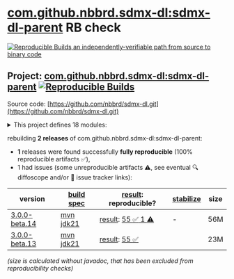 [com.github.nbbrd.sdmx-dl:sdmx-dl-parent](https://central.sonatype.com/artifact/com.github.nbbrd.sdmx-dl/sdmx-dl-parent/versions) RB check
=======

[![Reproducible Builds](https://reproducible-builds.org/images/logos/rb.svg) an independently-verifiable path from source to binary code](https://reproducible-builds.org/)

## Project: [com.github.nbbrd.sdmx-dl:sdmx-dl-parent](https://central.sonatype.com/artifact/com.github.nbbrd.sdmx-dl/sdmx-dl-parent/versions) [![Reproducible Builds](https://img.shields.io/endpoint?url=https://raw.githubusercontent.com/jvm-repo-rebuild/reproducible-central/master/content/com/github/nbbrd/sdmx-dl/badge.json)](https://github.com/jvm-repo-rebuild/reproducible-central/blob/master/content/com/github/nbbrd/sdmx-dl/README.md)

Source code: [https://github.com/nbbrd/sdmx-dl.git](https://github.com/nbbrd/sdmx-dl.git)

<details><summary>This project defines 18 modules:</summary>

* [com.github.nbbrd.sdmx-dl:sdmx-dl-api](https://central.sonatype.com/artifact/com.github.nbbrd.sdmx-dl/sdmx-dl-api/overview)
* [com.github.nbbrd.sdmx-dl:sdmx-dl-bom](https://central.sonatype.com/artifact/com.github.nbbrd.sdmx-dl/sdmx-dl-bom/overview)
* [com.github.nbbrd.sdmx-dl:sdmx-dl-cli](https://central.sonatype.com/artifact/com.github.nbbrd.sdmx-dl/sdmx-dl-cli/overview)
* [com.github.nbbrd.sdmx-dl:sdmx-dl-desktop](https://central.sonatype.com/artifact/com.github.nbbrd.sdmx-dl/sdmx-dl-desktop/overview)
* [com.github.nbbrd.sdmx-dl:sdmx-dl-format-base](https://central.sonatype.com/artifact/com.github.nbbrd.sdmx-dl/sdmx-dl-format-base/overview)
* [com.github.nbbrd.sdmx-dl:sdmx-dl-format-csv](https://central.sonatype.com/artifact/com.github.nbbrd.sdmx-dl/sdmx-dl-format-csv/overview)
* [com.github.nbbrd.sdmx-dl:sdmx-dl-format-kryo](https://central.sonatype.com/artifact/com.github.nbbrd.sdmx-dl/sdmx-dl-format-kryo/overview)
* [com.github.nbbrd.sdmx-dl:sdmx-dl-format-protobuf](https://central.sonatype.com/artifact/com.github.nbbrd.sdmx-dl/sdmx-dl-format-protobuf/overview)
* [com.github.nbbrd.sdmx-dl:sdmx-dl-format-xml](https://central.sonatype.com/artifact/com.github.nbbrd.sdmx-dl/sdmx-dl-format-xml/overview)
* [com.github.nbbrd.sdmx-dl:sdmx-dl-grpc](https://central.sonatype.com/artifact/com.github.nbbrd.sdmx-dl/sdmx-dl-grpc/overview)
* [com.github.nbbrd.sdmx-dl:sdmx-dl-parent](https://central.sonatype.com/artifact/com.github.nbbrd.sdmx-dl/sdmx-dl-parent/overview)
* [com.github.nbbrd.sdmx-dl:sdmx-dl-provider-base](https://central.sonatype.com/artifact/com.github.nbbrd.sdmx-dl/sdmx-dl-provider-base/overview)
* [com.github.nbbrd.sdmx-dl:sdmx-dl-provider-connectors](https://central.sonatype.com/artifact/com.github.nbbrd.sdmx-dl/sdmx-dl-provider-connectors/overview)
* [com.github.nbbrd.sdmx-dl:sdmx-dl-provider-dialects](https://central.sonatype.com/artifact/com.github.nbbrd.sdmx-dl/sdmx-dl-provider-dialects/overview)
* [com.github.nbbrd.sdmx-dl:sdmx-dl-provider-px](https://central.sonatype.com/artifact/com.github.nbbrd.sdmx-dl/sdmx-dl-provider-px/overview)
* [com.github.nbbrd.sdmx-dl:sdmx-dl-provider-ri](https://central.sonatype.com/artifact/com.github.nbbrd.sdmx-dl/sdmx-dl-provider-ri/overview)
* [com.github.nbbrd.sdmx-dl:sdmx-dl-standalone](https://central.sonatype.com/artifact/com.github.nbbrd.sdmx-dl/sdmx-dl-standalone/overview)
* [com.github.nbbrd.sdmx-dl:sdmx-dl-testing](https://central.sonatype.com/artifact/com.github.nbbrd.sdmx-dl/sdmx-dl-testing/overview)
</details>

rebuilding **2 releases** of com.github.nbbrd.sdmx-dl:sdmx-dl-parent:
- **1** releases were found successfully **fully reproducible** (100% reproducible artifacts :white_check_mark:),
- 1 had issues (some unreproducible artifacts :warning:, see eventual :mag: diffoscope and/or :memo: issue tracker links):

| version | [build spec](/BUILDSPEC.md) | [result](https://reproducible-builds.org/docs/jvm/): reproducible? | [stabilize](https://github.com/google/oss-rebuild/blob/main/cmd/stabilize/README.md) | size |
| -- | --------- | ------ | ------ | -- |
| [3.0.0-beta.14](https://central.sonatype.com/artifact/com.github.nbbrd.sdmx-dl/sdmx-dl-parent/3.0.0-beta.14/pom) | [mvn jdk21](sdmx-dl-3.0.0-beta.14.buildspec) | [result](sdmx-dl-parent-3.0.0-beta.14.buildinfo): [55 :white_check_mark:  1 :warning:](sdmx-dl-parent-3.0.0-beta.14.buildcompare) | - | 56M |
| [3.0.0-beta.13](https://central.sonatype.com/artifact/com.github.nbbrd.sdmx-dl/sdmx-dl-parent/3.0.0-beta.13/pom) | [mvn jdk21](sdmx-dl-3.0.0-beta.13.buildspec) | [result](sdmx-dl-parent-3.0.0-beta.13.buildinfo): [55 :white_check_mark: ](sdmx-dl-parent-3.0.0-beta.13.buildcompare) | | 23M |

<i>(size is calculated without javadoc, that has been excluded from reproducibility checks)</i>
